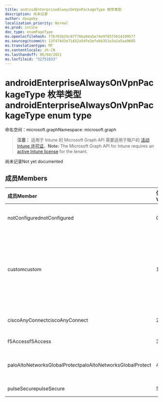 ```yaml
---
title: androidEnterpriseAlwaysOnVpnPackageType 枚举类型
description: 尚未记录
author: dougeby
localization_priority: Normal
ms.prod: intune
doc_type: enumPageType
ms.openlocfilehash: f7b703b29c97f76ba94a5e74e9f8575614199577
ms.sourcegitcommit: 13f474d3e71d32a5dfe2efebb351e3a1a5aa9685
ms.translationtype: MT
ms.contentlocale: zh-CN
ms.lasthandoff: 06/04/2021
ms.locfileid: "52751833"
---
```

# <a name="androidenterprisealwaysonvpnpackagetype-enum-type"></a><span data-ttu-id="e864e-103">androidEnterpriseAlwaysOnVpnPackageType 枚举类型</span><span class="sxs-lookup"><span data-stu-id="e864e-103">androidEnterpriseAlwaysOnVpnPackageType enum type</span></span>

<span data-ttu-id="e864e-104">命名空间：microsoft.graph</span><span class="sxs-lookup"><span data-stu-id="e864e-104">Namespace: microsoft.graph</span></span>

> <span data-ttu-id="e864e-105">**注意：** 适用于 Intune 的 Microsoft Graph API 需要适用于租户的 [活动 Intune 许可证](https://go.microsoft.com/fwlink/?linkid=839381)。</span><span class="sxs-lookup"><span data-stu-id="e864e-105">**Note:** The Microsoft Graph API for Intune requires an [active Intune license](https://go.microsoft.com/fwlink/?linkid=839381) for the tenant.</span></span>

<span data-ttu-id="e864e-106">尚未记录</span><span class="sxs-lookup"><span data-stu-id="e864e-106">Not yet documented</span></span>

## <a name="members"></a><span data-ttu-id="e864e-107">成员</span><span class="sxs-lookup"><span data-stu-id="e864e-107">Members</span></span>
|<span data-ttu-id="e864e-108">成员</span><span class="sxs-lookup"><span data-stu-id="e864e-108">Member</span></span>|<span data-ttu-id="e864e-109">值</span><span class="sxs-lookup"><span data-stu-id="e864e-109">Value</span></span>|<span data-ttu-id="e864e-110">说明</span><span class="sxs-lookup"><span data-stu-id="e864e-110">Description</span></span>|
|:---|:---|:---|
|<span data-ttu-id="e864e-111">notConfigured</span><span class="sxs-lookup"><span data-stu-id="e864e-111">notConfigured</span></span>|<span data-ttu-id="e864e-112">0</span><span class="sxs-lookup"><span data-stu-id="e864e-112">0</span></span>|<span data-ttu-id="e864e-113">未配置;将忽略此值。</span><span class="sxs-lookup"><span data-stu-id="e864e-113">Not configured; this value is ignored.</span></span>|
|<span data-ttu-id="e864e-114">custom</span><span class="sxs-lookup"><span data-stu-id="e864e-114">custom</span></span>|<span data-ttu-id="e864e-115">1</span><span class="sxs-lookup"><span data-stu-id="e864e-115">1</span></span>|<span data-ttu-id="e864e-116">自定义程序包名称，ITPro 可以提供想要使用的 VPN 客户端的程序包名称。</span><span class="sxs-lookup"><span data-stu-id="e864e-116">Custom package name, the ITPro can supply the package name of the VPN client they want to use.</span></span>|
|<span data-ttu-id="e864e-117">ciscoAnyConnect</span><span class="sxs-lookup"><span data-stu-id="e864e-117">ciscoAnyConnect</span></span>|<span data-ttu-id="e864e-118">2</span><span class="sxs-lookup"><span data-stu-id="e864e-118">2</span></span>|<span data-ttu-id="e864e-119">Cisco AnyConnect。</span><span class="sxs-lookup"><span data-stu-id="e864e-119">Cisco AnyConnect.</span></span>|
|<span data-ttu-id="e864e-120">f5Access</span><span class="sxs-lookup"><span data-stu-id="e864e-120">f5Access</span></span>|<span data-ttu-id="e864e-121">3</span><span class="sxs-lookup"><span data-stu-id="e864e-121">3</span></span>|<span data-ttu-id="e864e-122">F5 Access。</span><span class="sxs-lookup"><span data-stu-id="e864e-122">F5 Access.</span></span>|
|<span data-ttu-id="e864e-123">paloAltoNetworksGlobalProtect</span><span class="sxs-lookup"><span data-stu-id="e864e-123">paloAltoNetworksGlobalProtect</span></span>|<span data-ttu-id="e864e-124">4 </span><span class="sxs-lookup"><span data-stu-id="e864e-124">4</span></span>|<span data-ttu-id="e864e-125">Palo Alto Networks GlobalProtect.</span><span class="sxs-lookup"><span data-stu-id="e864e-125">Palo Alto Networks GlobalProtect.</span></span>|
|<span data-ttu-id="e864e-126">pulseSecure</span><span class="sxs-lookup"><span data-stu-id="e864e-126">pulseSecure</span></span>|<span data-ttu-id="e864e-127">5 </span><span class="sxs-lookup"><span data-stu-id="e864e-127">5</span></span>|<span data-ttu-id="e864e-128">脉冲安全。</span><span class="sxs-lookup"><span data-stu-id="e864e-128">Pulse Secure.</span></span>|




